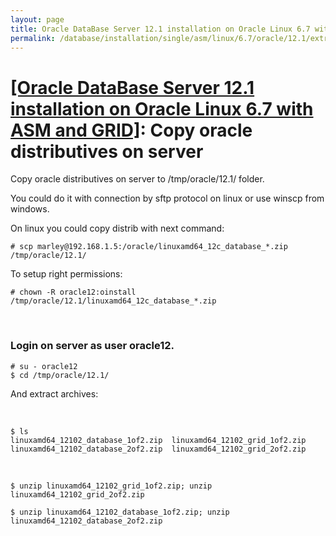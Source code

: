 ```yaml
---
layout: page
title: Oracle DataBase Server 12.1 installation on Oracle Linux 6.7 with ASM and GRID - Copy oracle distributives on server
permalink: /database/installation/single/asm/linux/6.7/oracle/12.1/extract-oracle-distrib-from-archives/
---
```



# <a href="/database/installation/single/asm/linux/6.7/oracle/12.1/">[Oracle DataBase Server 12.1 installation on Oracle Linux 6.7 with ASM and GRID]</a>: Copy oracle distributives on server



Copy oracle distributives on server to /tmp/oracle/12.1/ folder.

You could do it with connection by sftp protocol on linux or use winscp from windows.

On linux you could copy distrib with next command:

	# scp marley@192.168.1.5:/oracle/linuxamd64_12c_database_*.zip /tmp/oracle/12.1/

To setup right permissions:

	# chown -R oracle12:oinstall /tmp/oracle/12.1/linuxamd64_12c_database_*.zip



<br/>

### Login on server as user oracle12.

	# su - oracle12
	$ cd /tmp/oracle/12.1/

And extract archives:


<br/>

	$ ls
	linuxamd64_12102_database_1of2.zip  linuxamd64_12102_grid_1of2.zip
	linuxamd64_12102_database_2of2.zip  linuxamd64_12102_grid_2of2.zip


<br/>

	$ unzip linuxamd64_12102_grid_1of2.zip; unzip linuxamd64_12102_grid_2of2.zip

	$ unzip linuxamd64_12102_database_1of2.zip; unzip linuxamd64_12102_database_2of2.zip
